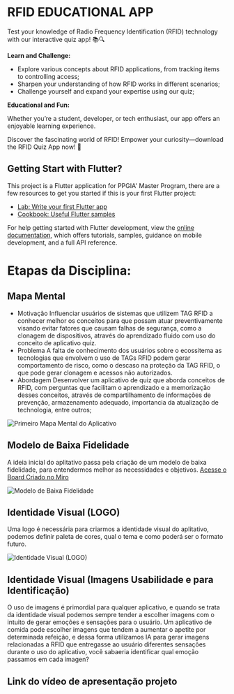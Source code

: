 # RFID EDUCATIONAL APP

  Test your knowledge of Radio Frequency Identification (RFID) technology with our interactive quiz app! 📚🔍

**Learn and Challenge:**

  - Explore various concepts about RFID applications, from tracking items to controlling access;
  - Sharpen your understanding of how RFID works in different scenarios;
  - Challenge yourself and expand your expertise using our quiz;

**Educational and Fun:**

Whether you’re a student, developer, or tech enthusiast, our app offers an enjoyable learning experience.

Discover the fascinating world of RFID!
Empower your curiosity—download the RFID Quiz App now! 🚀

## Getting Start with Flutter?

This project is a Flutter application for PPGIA' Master Program, there are a few resources to get you started if this is your first Flutter project:

- [Lab: Write your first Flutter app](https://docs.flutter.dev/get-started/codelab)
- [Cookbook: Useful Flutter samples](https://docs.flutter.dev/cookbook)

For help getting started with Flutter development, view the
[online documentation](https://docs.flutter.dev/), which offers tutorials,
samples, guidance on mobile development, and a full API reference.


# Etapas da Disciplina:

## Mapa Mental
  - Motivação
     Influenciar usuários de sistemas que utilizem TAG RFID a conhecer melhor os conceitos para que possam atuar preventivamente visando evitar fatores que causam falhas de segurança, como a clonagem de dispositivos, através do aprendizado fluido com uso do conceito de aplicativo quiz.
  - Problema
     A falta de conhecimento dos usuários sobre o ecossitema as tecnologias que envolvem o uso de TAGs RFID podem gerar comportamento de risco, como o descaso na proteção da TAG RFID, o que pode gerar clonagem e acessos não autorizados.
  - Abordagem
     Desenvolver um aplicativo de quiz que aborda conceitos de RFID, com perguntas que facilitam o aprendizado e a memorização desses conceitos, através de compartilhamento de informações de prevenção, armazenamento adequado, importancia da atualização de technologia, entre outros;

  <img src="https://lh3.googleusercontent.com/fife/ALs6j_F05lWa12osFzkdDOVzqTRxaixHychTnYvNPCQj6rovyWuMWSkOoDnjr7iZHEXTjdSGbBFgGpYztEZwT2Gf9eaZQmX5mTDchy1N-MklKwo5h1E-JbcLXRlGUCknOjuZmM4nJLb-MfqrKdUTplRXupA4QRAbVwkipnEFgUw_aqd3Z35infrtlHBYdtxhljDAEPkHZ2X2aApJZU4DSOIB04Vsey-xGAGLHLLf1SrYalIt28shimC2atWjLdouTv_kTB0sbqqzi-WnfiljO8fAn4bgVAXfLttorCc8EbMDLdFVn2c2nbH6LExr5X7jO5sUe67k1wfmzGUO0rDROCnkq81JLG17Y5Xg2O4HQfpKNY6U7QhcAHvbhZNVH3iu8kfZTu8UIe4CFc3vbAZzW62upeuXpy8CsM8Ig1jxemAOwq27PLMqI7yVMI3SSc7ir_03cF516pj2vUFTwf90SQaKFS5snSWPAiu8CzQ0Ntx1BwwNS01bP3ffyvchXpqfQy8qQcHntHqSV873FwLIHGW9Qywdxfo4falzD6jhX7aN-LUuzBh3-_Q3HI8tI1LnRh-fRHD3Mif1wBv5q_mcDD2Wh0pb3wN4BZ6_5duMsJnWRAGLyn-3ZyPvWN8DbfpSj3CiSY0RgXTqUp0t6hOqPJhlu1ESBTLwW-isKbFt4ee9DiDjaSW83D7qexpKHIOfh_Ad3vC-Um7ZF2nr9_7q9p9I5DpAy2Zx2e3o_B83mQphYdOAD8w-mqvwKUWEIWef46c1qwvnfBKUa4poyDYMShypjktCC162OFXvoZGHSM1d-_tkuGPJoEul4O5XyRxBUDEW818SV8Q5lbM4EOvDCVf8TqVIDhhCzn7d12pv4zLnNb0e73UMs4i89APErm71AOYYWLt6VMaPszzw3lNRLk7eqv-VKUsZ7afMftzLpFMcHvb9mDUMimwCYVwz4fDd6Nzr_A-gbnQKQoOlxLypUKG9PojcBBSKxs1hZdZeFkaGhYzcqOyPeTgBmiWFV6472pqQxx__ecHy062V0RUwvTwZQEYJivHJL1yk_QsKxgF6GkYmWm-nkIINxUozlLlLB8c6JfsADPJsTFRbKIgak7MpcF5e8tH6vtAJQG9R8CSLo0EOWN2JUJ_2lt3zW-X9jAx3hsk5fDABHGticn2rQMQRm8G58gq2jFPEIHr28Qq3wv34w0RfVX0JZwBi-2xaMWD-QR_eJnwH0VSuXKJ_agT61LboJ1uFVXo8S6eC8EFKRm_O0UdqMBrtbLxXRFOKtl5SVG3RWAc0m1GJYrxpQMt6iAuL7qJpHH6M_E8C5nAP9koCwN3l26Z3dq_Nca3dLwrnBmF7fUoq257FjLXqR_on8tjGAYcOfnhnRaAvgTIi8NWt_Gg-qI2UdDsG5nCrP99Y4mF-xIG0WEZvP_kLwm481fQ3ltkiehkV7dNkxd_0JbcpCNyDl6qOyDDFn5YkJ1hykX6b8vOzYJN-JpeazOcuKCJzou4CmDuF3A90fWCKc07FjHOgR3XLB4T5Yy7SH-oOSeZ9FahwUJ7zT5goD99I8DqXt2yip8AW5t2YVDCgDxFjbt0MJngG131Ey78Iq9BMXyQ6oBb6_vxXPJ3Dcw11lf5yEAUb-gxb8sRFCsdRjoldfdwfOni-7zKA=w1920-h912" alt="Primeiro Mapa Mental do Aplicativo">

## Modelo de Baixa Fidelidade

  A ideia inicial do aplitativo passa pela criação de um modelo de baixa fidelidade, para entendermos melhor as necessidades e objetivos. [Acesse o Board Criado no Miro](https://miro.com/app/board/uXjVKZL9to4=/)

  <img src="https://lh3.googleusercontent.com/fife/ALs6j_EO4uuDN79eukWFItVkIJlVS0N1fqd03FwXlmydydRt2ycg1pA6lcy6PpJGINDpnGVikZmc0GURqXJ8M3Au8mTFLJbqs23MZFhQGlG0FfNkHTI-WSmRzkix1BXRjVGGXR8Z0nmYwH_S8WyVfB4LD0F6auZRom2ydBkncV0AHW7qPRbhhNHykbxLyBWW122iHv42nKpOuY1KEO27BIvT84FeJ9aSlUb3nxt9WrHO7SF14cVgymBvtMoK7ZgMY8ATM-5XX88vmhtCOkeOpZz1lT8zGIuXRtHn_Imd4KckiMhcdFiSETZPc3LknKzWUrH5FbU0uUJeyDN4VDNdHHaz-2WY9RCx-LQGCxaYKqL8q2YyA4eLotX4ZXSCghJ--u1aVrhoTH6OHtGaevCECZC952ETM_KUQZn8J-M6Z5n4B5OJTX_gPSlTZBmOWU98wEjh7e2ak3lw7Kx7ZSy9H2rGAx_75-6PMSfkux6KzebyWaauNRcNfyyCuzAU9TkOjZiESa38KOr8fIAUPQ72a_uPRf8LACa6lYASX7xpHQuWGn21GQ9bhbIE1JqJ9nQdLeVm92AHtGQ4COKvdcCBmzIwa43DTkXHIadtU6mHUa7mwuzKJMGjikZf9Bvp_cYQi5Bbe2JPkLQDNjfetrcFTD37UNfJ2ZgM8bEW1gAgIcvoa89qY_B934UFvb1ICR3aiFBUmm_cRw15HPXtBJazVeifhco96_gPkwoaE6hHfF6k4niefThEfqc9GVFsCiKlnrxJqFRdr5-IM6nCLYihGrvax4lwwuEmC3OLIMkviVoaumF2NyoqofrLj0ZXSj0noyeQgJe3tNJ0KhPBD2RGjdve_xFgnjBIfUQ2TebIyHMtokzFjSBFyQy5M78JZYCTXw9r_Nf4sqcORDbgMxL-GONpx9y4DqfnT170i4UHr0lZ_WVXtLKfDYV_XD10Ev0rTuUDPCeqJb-ObPVBgdqLX-PPgykjc9734Ix-r9Z9V_0oNmLi2Z48bFBFwIdOCZCsJwT-st1VtL_9mmF4wIH_r8ZOWA375OVIim9Q31K2zTF-E4gICM6GRspopkAA99cmPT-MoB8FP__RfsCrclzYwGdE2mxpSn2G_Nl4Dtv1SgAHOGGiCoQVCebSPYfJG077vm1lr6Y0PH5FDcLhpxzxTW3b4LedDBRreJw6ZMuP9NLnFK43IooQ-EmYokjnomfpx_2RKCmCIIQoQfqzelfHcH3qtX4FQ_kAHXmJ29VHlQnCUdFdkPZ8i72P3-aw3svcS_O0Vm5eURHRyNWegFPCL2k9FVAVbAAXwYejCzFZYcEz9KV2Go7STyXFEcpxDDGpOUWbRENHyGqVxfDUutwjMlidET3f2wfKaRJJ59tSAFA039Zf5jfiuhDGyfJR_YPvi_cI1Akiy7k_L7znH5CFlmtYbteo3HbWqLvUKZ8gnpXPcL0oEmsrLXhtiFTWtqrFloNuB_oYp9HEtRaC5QUQp3Wk7WXej0f5_sAiAJpFGsujVeqhOyv208WFUB95hVs9VALNWiMH8ocxhlbSAPi7f36AgvEHLVQXEcCouJJ-dat7ghyprNHtv9f5GXhiXgHCd6QgoxSKBFfdY0vV2Z_pS_oRyFB0k9xTjuEsmG7oZ_b2SpiLZojdrtgHLG9j=w1920-h912" alt="Modelo de Baixa Fidelidade">

## Identidade Visual (LOGO)

  Uma logo é necessária para criarmos a identidade visual do aplitativo, podemos definir paleta de cores, qual o tema e como poderá ser o formato futuro.


  <img src="https://lh3.googleusercontent.com/fife/ALs6j_GhbnmZBxcnKphwxTaZ-gy4FXZN75wY24NZ1r2h-lIS2tJAlpRmxEuHogPqzp88-uyAuFvn8ntmW0417dVdXTgrt4-MsJIWxolPNB1jIQadJXkFnprOrVnA3y3RwuIBMX5V2AFyCRqJi3F2n-2FyUWl27Q8GrhjuQ8jIpwM90o2jgZc5lt--SHZ3Ll0KDLlAOjLfhdkS-6qNDf7JibkAtmSmI7zTIrl1BrcyA_jA2JpyWeYU_96m2rpGZxMjVsgC1AhRB4uHpSFef-E6w3ICkNvEv9--YSj3gDMM2pJJFrBEIA3cfzmAQRynPv078KzrL-qkynspwE6v_tdtUnGdC5eB-1hmCSDAI-2j8sZmZMu6e5Ec-onbktN50qrkRW9_KglWrdsWM0jzEmGdA4e8bo1u3NDxWXFkpiK_XU-QWTK1lRt5ZmSc4e5uwC3BrExMTyX9QyAIaSHCRwVp3d9oiaWBeTuSluJrG6CfSP6T9oWKstnZ0iaeMNJ9oYTpnnhtS22r7tXEnkwUb8rf3-DJkGFtd7gO66dPBqKrCN-nfWvprk44-sIt8n8AhiO6IcSQ_OYIFXn5FkutX8jU1X7H9FK9czRvRKRnBy3Ev0nY2vp_fK_YZEE02PezeHtF4PMyFwXugwiMf9QkkmNanMxY3VBvF7JIuCB3JGxZli8JP0uo-WCKW47Uk9hQ2cqDQ7pnjfNv7YE7GWkOdeA0AIvM6GMDRQo1v89GauuvSOutBE70QyjV8UGE2Q3gPyrxuPFaN2EVqDfnw4UlrFU4cY2KJBrx4hmpHuS8cjqxYG7RauZPST2mDY0Pmb5qKTMwfbZ5G-GEQi2ZRbh5boueLaaggQqf5uLElR7RXGpvE5b8KG0Vew4XOX4bN7YdJmJifSJL8Ew3O-k9BPIO3owMPoH02kwuk8IvOdRGb4x3Uzz8XBSMjRJKkoKW_pd8vd6Cu6ieKYh6gtvZpqBlzvuUJ4A-sydoiQxquSPGnLmcSmv4gAPGVRo3PLVet0Yqspio1GJQmy_mE8_1WdVYUY9KIvMA9O-vnQldT8ZbLyz367dE01AF319eOBhAC3SsG5OxcDOOqX3yxppN9K15uEHc7Ddgrw17wMSdJCbgstIB9lM8I_riUs7IxIW8Nd29o5ydS8806Y3dbcm0aP7-LdeAO05Fbjtc_KNnjQeH10wcX6Ebdg8AT8GCgJATpT8hUaBXdC_B1g9MzIuqDFsG6Y2aPCJsh97VO6TGkpjvqUtQkZv6ojNVmcLnj_BBszhfLnXxve6gTuZU4egTfTERnwkjJjerwJEG1oOU0s4-V-HRicNo3vhB0zIiGdnJow0hH2Pfzcz7uvanQY1c4Ao1EXqNEdC-OLtGkjV-VafKKmILGfDlW90e17m_4udARzZdeDzR28GljysXko6_ALr5jsNpjvJXVlrypu9aTXElehBtOqhC78shuDk92GULMyjXHAg6jbSHLcy0AwDMeqWrfhFGNbu2oxaU4_RxcYkCQv-eZtgZrmr_D7Rshd9xgslyWeoefHioFzwUzdOy-NzEQ9nAoleZO_QWhYpNP-LVUxnkVWKihdvwYMMV_VJ5LOPUA521XeQrqrjWw-xao2nGBOwGCwZAG4fJ_UKdfsYC_NpIRbwF-xA3qcj0AVYAFcf=w1920-h912" alt="Identidade Visual (LOGO)">

## Identidade Visual (Imagens Usabilidade e para Identificação)

  O uso de imagens é primordial para qualquer aplicativo, e quando se trata da identidade visual podemos sempre tender a escolher imagens com o intuito de gerar emoções e sensações para o usuário. Um aplicativo de comida pode escolher imagens que tendem a aumentar o apetite por determinada refeição, e dessa forma utilizamos IA para gerar imagens relacionadas a RFID que entregasse ao usuário diferentes sensações durante o uso do aplicativo, você sabaeria identificar qual emoção passamos em cada imagen?
  
   















## Link do vídeo de apresentação projeto